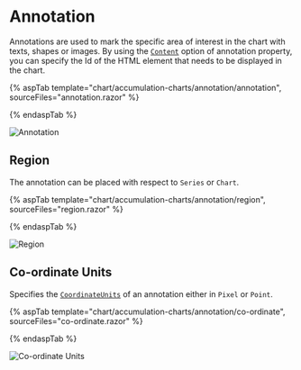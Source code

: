 # Annotation

Annotations are used to mark the specific area of interest in the chart with texts, shapes or images. By using the [`Content`](https://help.syncfusion.com/cr/blazor/Syncfusion.Blazor.Charts.AccumulationChartAnnotation.html#Syncfusion_Blazor_Charts_AccumulationChartAnnotation_Content) option of annotation property, you can specify the Id of the HTML element that needs to be displayed in the chart.

{% aspTab template="chart/accumulation-charts/annotation/annotation", sourceFiles="annotation.razor" %}

{% endaspTab %}

![Annotation](images/annotation/annotation-razor.png)

## Region

The annotation can be placed with respect to `Series` or `Chart`.

{% aspTab template="chart/accumulation-charts/annotation/region", sourceFiles="region.razor" %}

{% endaspTab %}

![Region](images/annotation/region-razor.png)

## Co-ordinate Units

Specifies the [`CoordinateUnits`](https://help.syncfusion.com/cr/blazor/Syncfusion.Blazor.Charts.AccumulationChartAnnotation.html#Syncfusion_Blazor_Charts_AccumulationChartAnnotation_CoordinateUnits) of an annotation either in `Pixel` or `Point`.

{% aspTab template="chart/accumulation-charts/annotation/co-ordinate", sourceFiles="co-ordinate.razor" %}

{% endaspTab %}

![Co-ordinate Units](images/annotation/co-ordinate-razor.png)